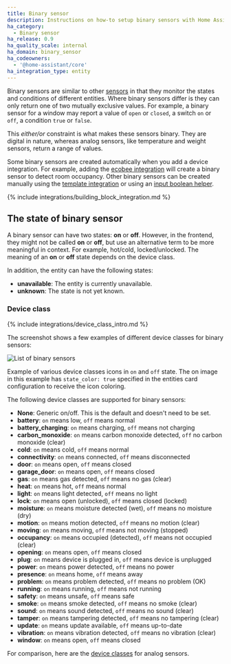 ```yaml
---
title: Binary sensor
description: Instructions on how-to setup binary sensors with Home Assistant.
ha_category:
  - Binary sensor
ha_release: 0.9
ha_quality_scale: internal
ha_domain: binary_sensor
ha_codeowners:
  - '@home-assistant/core'
ha_integration_type: entity
---
```


Binary sensors are similar to other [sensors](/integrations/sensor) in that they
monitor the states and conditions of different entities. Where binary sensors
differ is they can only return one of two mutually exclusive values.
For example, a binary sensor for a window may report a value
of `open` or `closed`, a switch `on` or `off`, a condition `true` or `false`.

This *either/or* constraint is what makes these sensors binary. They are digital
in nature, whereas analog sensors, like temperature and weight sensors,
return a range of values.

Some binary sensors are created automatically when you add a device integration.
For example, adding the [ecobee integration](/integrations/ecobee/) will create
a binary sensor to detect room occupancy. Other binary sensors can be created
manually using the [template integration](/integrations/template/)
or using an [input boolean helper](/integrations/input_boolean).

{% include integrations/building_block_integration.md %}

## The state of binary sensor

A binary sensor can have two states: **on** or **off**. However, in the frontend, they might not be called **on** or **off**, but use an alternative term to be more meaningful in context. For example, hot/cold, locked/unlocked. The meaning of an **on** or **off** state depends on the device class.

In addition, the entity can have the following states:

- **unavailable**: The entity is currently unavailable.
- **unknown**: The state is not yet known.

### Device class

{% include integrations/device_class_intro.md %}

The screenshot shows a few examples of different device classes for binary sensors:

![List of binary sensors](/images/screenshots/binary_sensor_classes_icons.png)

Example of various device classes icons in `on` and `off` state. The on image
in this example has `state_color: true` specified in the entities card
configuration to receive the icon coloring.

The following device classes are supported for binary sensors:

- **None**: Generic on/off. This is the default and doesn't need to be set.
- **battery**: `on` means low, `off` means normal
- **battery_charging**: `on` means charging, `off` means not charging
- **carbon_monoxide**: `on` means carbon monoxide detected, `off` no carbon monoxide (clear)
- **cold**: `on` means cold, `off` means normal
- **connectivity**: `on` means connected, `off` means disconnected
- **door**: `on` means open, `off` means closed
- **garage_door**: `on` means open, `off` means closed
- **gas**: `on` means gas detected, `off` means no gas (clear)
- **heat**: `on` means hot, `off` means normal
- **light**: `on` means light detected, `off` means no light
- **lock**: `on` means open (unlocked), `off` means closed (locked)
- **moisture**: `on` means moisture detected (wet), `off` means no moisture (dry)
- **motion**: `on` means motion detected, `off` means no motion (clear)
- **moving**: `on` means moving, `off` means not moving (stopped)
- **occupancy**: `on` means occupied (detected), `off` means not occupied (clear)
- **opening**: `on` means open, `off` means closed
- **plug**: `on` means device is plugged in, `off` means device is unplugged
- **power**: `on` means power detected, `off` means no power
- **presence**: `on` means home, `off` means away
- **problem**: `on` means problem detected, `off` means no problem (OK)
- **running**: `on` means running, `off` means not running
- **safety**: `on` means unsafe, `off` means safe
- **smoke**: `on` means smoke detected, `off` means no smoke (clear)
- **sound**: `on` means sound detected, `off` means no sound (clear)
- **tamper**: `on` means tampering detected, `off` means no tampering (clear)
- **update**: `on` means update available, `off` means up-to-date
- **vibration**: `on` means vibration detected, `off` means no vibration (clear)
- **window**: `on` means open, `off` means closed

For comparison, here are the [device classes](https://www.home-assistant.io/integrations/sensor#device-class) for analog sensors.
